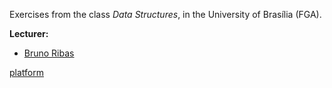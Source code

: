 Exercises from the class _Data Structures_, in the University of Brasília (FGA).

**Lecturer:**

+ [Bruno Ribas](./bruno_ribas/README.md)

[platform](https://moj.naquadah.com.br/)
